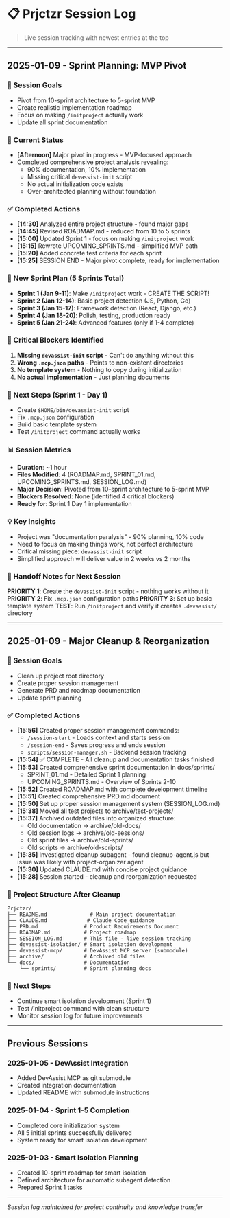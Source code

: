 # 📋 Prjctzr Session Log

> Live session tracking with newest entries at the top

---

## 2025-01-09 - Sprint Planning: MVP Pivot

### 🎯 Session Goals  
- Pivot from 10-sprint architecture to 5-sprint MVP
- Create realistic implementation roadmap
- Focus on making `/initproject` actually work
- Update all sprint documentation

### 🔄 Current Status
- **[Afternoon]** Major pivot in progress - MVP-focused approach
- Completed comprehensive project analysis revealing:
  - 90% documentation, 10% implementation
  - Missing critical `devassist-init` script
  - No actual initialization code exists
  - Over-architected planning without foundation

### ✅ Completed Actions
- **[14:30]** Analyzed entire project structure - found major gaps
- **[14:45]** Revised ROADMAP.md - reduced from 10 to 5 sprints
- **[15:00]** Updated Sprint 1 - focus on making `/initproject` work
- **[15:15]** Rewrote UPCOMING_SPRINTS.md - simplified MVP path
- **[15:20]** Added concrete test criteria for each sprint
- **[15:25]** SESSION END - Major pivot complete, ready for implementation

### 📌 New Sprint Plan (5 Sprints Total)
- **Sprint 1 (Jan 9-11)**: Make `/initproject` work - CREATE THE SCRIPT!
- **Sprint 2 (Jan 12-14)**: Basic project detection (JS, Python, Go)
- **Sprint 3 (Jan 15-17)**: Framework detection (React, Django, etc.)
- **Sprint 4 (Jan 18-20)**: Polish, testing, production ready
- **Sprint 5 (Jan 21-24)**: Advanced features (only if 1-4 complete)

### 🚨 Critical Blockers Identified
1. **Missing `devassist-init` script** - Can't do anything without this
2. **Wrong `.mcp.json` paths** - Points to non-existent directories
3. **No template system** - Nothing to copy during initialization
4. **No actual implementation** - Just planning documents

### 🔄 Next Steps (Sprint 1 - Day 1)
- Create `$HOME/bin/devassist-init` script
- Fix `.mcp.json` configuration
- Build basic template system
- Test `/initproject` command actually works

### 📊 Session Metrics
- **Duration**: ~1 hour
- **Files Modified**: 4 (ROADMAP.md, SPRINT_01.md, UPCOMING_SPRINTS.md, SESSION_LOG.md)
- **Major Decision**: Pivoted from 10-sprint architecture to 5-sprint MVP
- **Blockers Resolved**: None (identified 4 critical blockers)
- **Ready for**: Sprint 1 Day 1 implementation

### 💡 Key Insights
- Project was "documentation paralysis" - 90% planning, 10% code
- Need to focus on making things work, not perfect architecture
- Critical missing piece: `devassist-init` script
- Simplified approach will deliver value in 2 weeks vs 2 months

### 📝 Handoff Notes for Next Session
**PRIORITY 1**: Create the `devassist-init` script - nothing works without it
**PRIORITY 2**: Fix `.mcp.json` configuration paths
**PRIORITY 3**: Set up basic template system
**TEST**: Run `/initproject` and verify it creates `.devassist/` directory

---

## 2025-01-09 - Major Cleanup & Reorganization

### 🎯 Session Goals
- Clean up project root directory
- Create proper session management
- Generate PRD and roadmap documentation
- Update sprint planning

### ✅ Completed Actions
- **[15:56]** Created proper session management commands:
  - `/session-start` - Loads context and starts session
  - `/session-end` - Saves progress and ends session
  - `scripts/session-manager.sh` - Backend session tracking
- **[15:54]** ✅ COMPLETE - All cleanup and documentation tasks finished
- **[15:53]** Created comprehensive sprint documentation in docs/sprints/
  - SPRINT_01.md - Detailed Sprint 1 planning
  - UPCOMING_SPRINTS.md - Overview of Sprints 2-10
- **[15:52]** Created ROADMAP.md with complete development timeline
- **[15:51]** Created comprehensive PRD.md document
- **[15:50]** Set up proper session management system (SESSION_LOG.md)
- **[15:38]** Moved all test projects to archive/test-projects/
- **[15:37]** Archived outdated files into organized structure:
  - Old documentation → archive/old-docs/
  - Old session logs → archive/old-sessions/
  - Old sprint files → archive/old-sprints/
  - Old scripts → archive/old-scripts/
- **[15:35]** Investigated cleanup subagent - found cleanup-agent.js but issue was likely with project-organizer agent
- **[15:30]** Updated CLAUDE.md with concise project guidance
- **[15:28]** Session started - cleanup and reorganization requested

### 📁 Project Structure After Cleanup
```
Prjctzr/
├── README.md              # Main project documentation
├── CLAUDE.md             # Claude Code guidance
├── PRD.md               # Product Requirements Document
├── ROADMAP.md           # Project roadmap
├── SESSION_LOG.md       # This file - live session tracking
├── devassist-isolation/ # Smart isolation development
├── devassist-mcp/       # DevAssist MCP server (submodule)
├── archive/             # Archived old files
└── docs/                # Documentation
    └── sprints/         # Sprint planning docs
```

### 🔄 Next Steps
- Continue smart isolation development (Sprint 1)
- Test /initproject command with clean structure
- Monitor session log for future improvements

---

## Previous Sessions

### 2025-01-05 - DevAssist Integration
- Added DevAssist MCP as git submodule
- Created integration documentation
- Updated README with submodule instructions

### 2025-01-04 - Sprint 1-5 Completion
- Completed core initialization system
- All 5 initial sprints successfully delivered
- System ready for smart isolation development

### 2025-01-03 - Smart Isolation Planning
- Created 10-sprint roadmap for smart isolation
- Defined architecture for automatic subagent detection
- Prepared Sprint 1 tasks

---

*Session log maintained for project continuity and knowledge transfer*